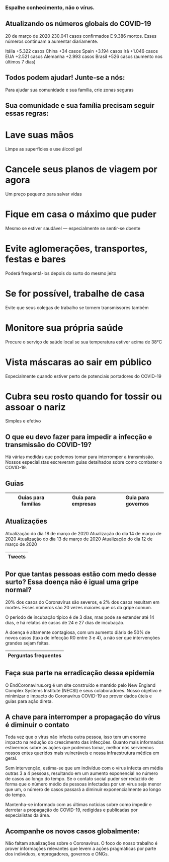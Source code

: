 ### Espalhe conhecimento, não o vírus.

## Atualizando os números globais do COVID-19

20 de março de 2020
230.041 casos confirmados
E 9.386 mortos. Esses números continuam a aumentar diariamente.

Itália +5.322 casos
China +34 casos
Spain +3.194 casos
Irã +1.046 casos
EUA +2.521 casos
Alemanha +2.993 casos
Brasil +526 casos (aumento nos últimos 7 dias)

## Todos podem ajudar! Junte-se a nós:

Para ajudar sua comunidade e sua família, crie zonas seguras

## Sua comunidade e sua família precisam seguir essas regras:

# Lave suas mãos
Limpe as superfícies e use álcool gel

# Cancele seus planos de viagem por agora
Um preço pequeno para salvar vidas

# Fique em casa o máximo que puder
Mesmo se estiver saudável — especialmente se sentir-se doente

# Evite aglomerações, transportes, festas e bares
Poderá frequentá-los depois do surto do mesmo jeito

# Se for possível, trabalhe de casa
Evite que seus colegas de trabalho se tornem transmissores também

# Monitore sua própria saúde
Procure o serviço de saúde local se sua temperatura estiver acima de 38°C

# Vista máscaras ao sair em público
Especialmente quando estiver perto de potenciais portadores do COVID-19

# Cubra seu rosto quando for tossir ou assoar o nariz
Simples e efetivo

## O que eu devo fazer para impedir a infecção e transmissão do COVID-19?
Há várias medidas que podemos tomar para interromper a transmissão. Nossos especialistas escreveram guias detalhados sobre como combater o COVID-19.

## Guias
Guias para famílias | Guia para empresas | Guia para governos
------------------- | ------------------ | ------------------

## Atualizações

Atualização do dia 18 de março de 2020
Atualização do dia 14 de março de 2020
Atualização do dia 13 de março de 2020
Atualização do dia 12 de março de 2020

Tweets |
------ |

## Por que tantas pessoas estão com medo desse surto? Essa doença não é igual uma gripe normal?

20% dos casos do Coronavírus são severos, e 2% dos casos resultam em mortes. Esses números são 20 vezes maiores que os da gripe comum.

O período de incubação típico é de 3 dias, mas pode se estender até 14 dias, e há relatos de casos de 24 e 27 dias de incubação.

A doença é altamente contagiosa, com um aumento diário de 50% de novos casos (taxa de infecção R0 entre 3 e 4), a não ser que intervenções grandes sejam feitas.

Perguntas frequentes |
-------------------- |

## Faça sua parte na erradicação dessa epidemia

O EndCoronavirus.org é um site construído e mantido pelo New England Complex Systems Institute (NECSI) e seus colaboradores.  Nosso objetivo é minimizar o impacto do Coronavírus COVID-19 ao prover dados úteis e guias para ação direta.

## A chave para interromper a propagação do vírus é diminuir o contato

Toda vez que o vírus não infecta outra pessoa, isso tem um enorme impacto na redução do crescimento das infecções. Quanto mais informados estivermos sobre as ações que podemos tomar, melhor nós serviremos nossos entes queridos mais vulneráveis ​​e nossa infraestrutura médica em geral.

Sem intervenção, estima-se que um indivíduo com o vírus infecta em média outras 3 a 4 pessoas, resultando em um aumento exponencial no número de casos ao longo do tempo. Se o contato social puder ser reduzido de forma que o número médio de pessoas infectadas por um vírus seja menor que um, o número de casos passará a diminuir exponencialmente ao longo do tempo.

Mantenha-se informado com as últimas notícias sobre como impedir e derrotar a propagação do COVID-19, redigidas e publicadas por especialistas da área.

## Acompanhe os novos casos globalmente:

Não faltam atualizações sobre o Coronavírus. O foco do nosso trabalho é prover informações relevantes que levem a ações pragmáticas por parte dos indivíduos, empregadores, governos e ONGs.

